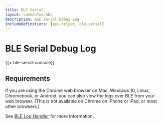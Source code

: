 ```yaml
---
title: BLE Serial
layout: commonTwo.hbs
description: BLE Serial Debug Log
includeDefinitions: [api-helper, ble-serial]
---
```


# BLE Serial Debug Log

{{> ble-serial-console}}


## Requirements

If you are using the Chrome web browser on Mac, Windows 10, Linux, Chromebook, or Android, you can also view the logs over BLE from your web browser. (This is not available on Chrome on iPhone or iPad, or most other browsers.)

See [BLE Log Handler](/tutorials/device-os/bluetooth-le/#ble-log-handler) for more information.
